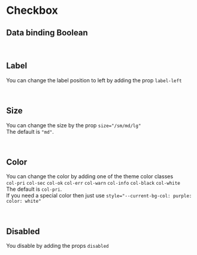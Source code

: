 # Checkbox

## Data binding Boolean

<hhl-live-editor title="" htmlCode=' 
    <template>
     <div class="flexRow items-center gap-4 flexWrap">
        <H_checkbox label="CheckBox 1" class="col-err" v-model="check"></H_checkbox>
        <H_checkbox label="CheckBox 2" v-model="check"></H_checkbox>    
        <H_checkbox label="CheckBox 3" v-model="check"></H_checkbox>
        <H_inputText :model-value="check ? `true` : `false`" label="value"></H_inputText>
    </div>
    </template>
    <script>
        const check = ref(true);
        return {check}
    </script>
'>
</hhl-live-editor>

<br>

## Label

You can change the label position to left by adding the prop `label-left`

<hhl-live-editor title="" htmlCode='
    <template>
     <div class="flexRow items-center gap-4 flexWrap">
        <H_checkbox label="label standard" v-model="check"></H_checkbox>
        <H_checkbox label-left label="Label left" :value="check"></H_checkbox>  
        <div class="flex-1" /> 
    </div>
    </template>
    <script>
        const check = ref(true);
        return {check}
    </script>
'>
</hhl-live-editor>

<br>

## Size

You can change the size by the prop `size="/sm/md/lg"`<br>
The default is `"md"`.

<hhl-live-editor title="" htmlCode='
    <template>
     <div class="flexRow items-center gap-4 flexWrap">
        <H_checkbox size="sm" label="CheckBox small (sm)" v-model="check"></H_checkbox>
        <H_checkbox size="md"  label="CheckBox standard (md)" v-model="check"></H_checkbox>    
        <H_checkbox size="lg" label="CheckBox large (lg)" v-model="check"></H_checkbox>
    </div>
    </template>
    <script>
        const check = ref(true);
        return {check}
    </script>
'>
</hhl-live-editor>

<br>

## Color

You can change the color by adding one of the theme color classes<br>
`col-pri` `col-sec` `col-ok` `col-err` `col-warn` `col-info` `col-black` `col-white`<br>
The default is `col-pri`.<br>
If you need a special color then just use `style="--current-bg-col: purple: color: white"`

<hhl-live-editor title="" htmlCode='
    <template>
     <div class="flexRow items-center gap-4 flexWrap">
        <H_checkbox class="col-pri" label="col-pri" v-model="check"></H_checkbox>
        <H_checkbox class="col-sec" label="col-sec" v-model="check"></H_checkbox>    
        <H_checkbox class="col-ok" label="col-ok" v-model="check"></H_checkbox>
        <H_checkbox class="col-err" label="col-err" v-model="check"></H_checkbox>
        <H_checkbox class="col-warn" label="col-warn" v-model="check"></H_checkbox>
        <H_checkbox class="col-info" label="col-info" v-model="check"></H_checkbox>
        <H_checkbox class="col-black" label="col-black" v-model="check"></H_checkbox>
        <H_checkbox class="col-white" label="col-white" v-model="check"></H_checkbox>
        <H_checkbox style="--current-bg-col: purple; color: white" label="purple" v-model="check"></H_checkbox>
    </div>
    </template>
    <script>
        const check = ref(true);
        return {check}
    </script>
'>
</hhl-live-editor>

<br>

## Disabled

You disable by adding the props `disabled`

<hhl-live-editor title="" htmlCode='
    <template>
         <div class="flexRow items-center gap-4 flexWrap">
            <H_checkbox disabled class="col-pri" label="col-pri" v-model="check"></H_checkbox>
            <H_checkbox disabled class="col-sec" label="col-sec" v-model="check"></H_checkbox>    
            <H_checkbox disabled class="col-ok" label="col-ok" v-model="check"></H_checkbox>
            <H_checkbox disabled class="col-err" label="col-err" v-model="check"></H_checkbox>
            <H_checkbox disabled class="col-warn" label="col-warn" v-model="check"></H_checkbox>
            <H_checkbox disabled class="col-info" label="col-info" v-model="check"></H_checkbox>
            <H_checkbox disabled class="col-black" label="col-black" v-model="check"></H_checkbox>
            <H_checkbox disabled class="col-white" label="col-white" v-model="check"></H_checkbox>
            <H_checkbox disabled style="--current-bg-col: purple; color: white" label="purple" v-model="check"></H_checkbox>
        </div>
    </template>
    <script>
        const check = ref(true);
        return {check}
    </script>
'>
</hhl-live-editor>

<br>
